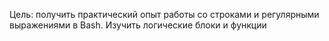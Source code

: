 Цель: получить практический опыт работы со строками и регулярными выражениями в Bash. Изучить логические блоки и функции
